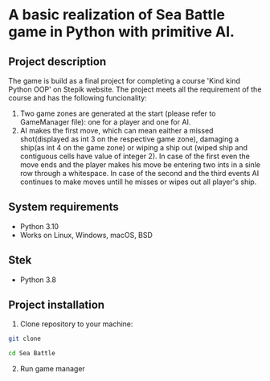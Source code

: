 A basic realization of Sea Battle game in Python with primitive AI.
=====

Project description
----------
The game is build as a final project for completing a course 'Kind kind Python OOP' on Stepik website. The project meets all the requirement of the course and has the following funcionality:
1. Two game zones are generated at the start  (please refer to GameManager file): one for a player and one for AI.
2. AI makes the first move, which can mean eaither a missed shot(displayed as int 3 on the respective game zone), damaging a ship(as int 4 on the game zone) or wiping a ship out (wiped ship and contiguous cells have value of integer 2). In case of the first even the move ends and the player makes his move be entering two ints in a sinle row through a whitespace. In case of the second and the third events AI continues to make moves untill he misses or wipes out all player's ship.

System requirements
----------
* Python 3.10
* Works on Linux, Windows, macOS, BSD

Stek
----------
* Python 3.8


Project installation
----------

1. Clone repository to your machine:
```bash
git clone 

cd Sea Battle
```
2. Run game manager

